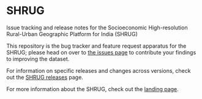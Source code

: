 # SHRUG
Issue tracking and release notes for the Socioeconomic High-resolution Rural-Urban Geographic Platform for India (SHRUG) 

This repository is the bug tracker and feature request apparatus for the SHRUG; please head on over to [the issues page](https://github.com/developmentdatalab/shrug-bugs/issues) to contribute your findings to improving the dataset.

For information on specific releases and changes across versions, check out the [SHRUG releases](https://github.com/devdatalab/SHRUG/releases) page.

For more information about the SHRUG, check out the [landing page](http://www.devdatalab.org/shrug).
